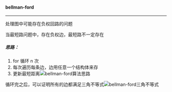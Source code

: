 #### bellman-ford

-------------

处理图中可能存在负权回路的问题

当最短路问题中，存在负权边，最短路不一定存在

##### 思路：

1. for 循环 n 次
2. 每次遍历每条边，边用任意一个结构体来存
3. 更新最短距离![bellman-ford算法思路](C:\Users\冬黎\OneDrive\图片\算法基础课\算法基础课第三讲\bellman-ford算法思路.png)

循环完之后，可以证明所有的边都满足三角不等式![bellman-ford三角不等式](C:\Users\冬黎\OneDrive\图片\算法基础课\算法基础课第三讲\bellman-ford三角不等式.png)

